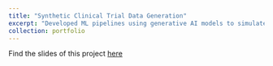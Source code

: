```yaml
---
title: "Synthetic Clinical Trial Data Generation"
excerpt: "Developed ML pipelines using generative AI models to simulate clinical trial datasets from protocol metadata, reducing trial design timelines and enabling early pipeline testing.<br/><img src='/images/synthetic.png'>"
collection: portfolio
---
```

 
Find the slides of this project [here](https://drive.google.com/file/d/1A3B26sOVl0FONvVEckgDxHhbXE3B1mX3/view?usp=sharing)
